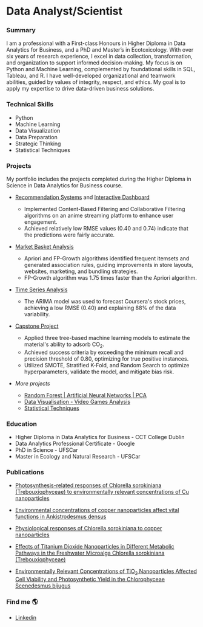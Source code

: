 # Data Analyst/Scientist 

### Summary
I am a professional with a First-class Honours in Higher Diploma in Data Analytics for Business, and a PhD and Master’s in Ecotoxicology. With over six years of research experience, I excel in data collection, transformation, and organization to support informed decision-making. My focus is on Python and Machine Learning, complemented by foundational skills in SQL, Tableau, and R. I have well-developed organizational and teamwork abilities, guided by values of integrity, respect, and ethics. My goal is to apply my expertise to drive data-driven business solutions.

### Technical Skills 
- Python
- Machine Learning
- Data Visualization
- Data Preparation
- Strategic Thinking
- Statistical Techniques

### Projects
My portfolio includes the projects completed during the Higher Diploma in Science in Data Analytics for Business course.
- <a href="https://github.com/Daniela-MB/Recommendation_systems_and_interactive_dashboard.git" target="_blank">Recommendation Systems</a>
and 
<a href="https://dashboardanimepy-qy2t3nfjq3g2hc6pnylf5g.streamlit.app/" target="_blank">Interactive Dashboard</a>

  - Implemented Content-Based Filtering and Collaborative Filtering algorithms on an anime streaming platform to enhance user engagement.
  - Achieved relatively low RMSE values (0.40 and 0.74) indicate that the predictions were fairly accurate.

- <a href="https://github.com/Daniela-MB/Market_basket_analysis.git" target="_blank">Market Basket Analysis</a>

  - Apriori and FP-Growth algorithms identified frequent itemsets and generated association rules, guiding improvements in store layouts, websites, marketing, and bundling strategies.
  - FP-Growth algorithm was 1.75 times faster than the Apriori algorithm.
    
- <a href="https://github.com/Daniela-MB/Time_series_analysis.git" target="_blank">Time Series Analysis</a>

  - The ARIMA model was used to forecast Coursera's stock prices, achieving a low RMSE (0.40) and explaining 88% of the data variability.

- <a href="https://github.com/Daniela-MB/Capstone_project.git" target="_blank">Capstone Project</a>

  - Applied three tree-based machine learning models to estimate the material's ability to adsorb CO<sub>2</sub>.
  - Achieved success criteria by exceeding the minimum recall and precision threshold of 0.80, optimizing for true positive instances.
  - Utilized SMOTE, Stratified K-Fold, and Random Search to optimize hyperparameters, validate the model, and mitigate bias risk.

- *More projects*

  - <a href="https://github.com/Daniela-MB/Random_forest_and_ANN_and_PCA.git" target="_blank">Random Forest | Artificial Neural Networks | PCA</a>
  - <a href="https://github.com/Daniela-MB/Data_visualisation_video_games_analysis.git" target="_blank">Data Visualisation - Video Games Analysis</a>
  - <a href="https://github.com/Daniela-MB/Statistical_techniques.git" target="_blank">Statistical Techniques</a>
 
  
### Education
- Higher Diploma in Data Analytics for Business - CCT College Dublin
- Data Analytics Professional Certificate - Google 
- PhD in Science - UFSCar
- Master in Ecology and Natural Research - UFSCar

### Publications
- <a href="https://www.tandfonline.com/doi/full/10.1080/00318884.2023.2214777#:~:text=The%20results%20showed%20that%20cell%20viability%20and%20chlorophyll,efficiency%20with%20which%20C.%20sorokiniana%20used%20the%20light." target="_blank">Photosynthesis-related responses of Chlorella sorokiniana (Trebouxiophyceae) to environmentally relevant concentrations of Cu nanoparticles</a>

- <a href="https://www.sciencedirect.com/science/article/abs/pii/S0166445X20304690" target="_blank">Environmental concentrations of copper nanoparticles affect vital functions in Ankistrodesmus densus</a>

- <a href="https://setac.onlinelibrary.wiley.com/doi/10.1002/etc.4332" target="_blank">Physiological responses of Chlorella sorokiniana to copper nanoparticles</a>

- <a href="https://link.springer.com/article/10.1007/s11270-018-3705-5" target="_blank">Effects of Titanium Dioxide Nanoparticles in Different Metabolic Pathways in the Freshwater Microalga Chlorella sorokiniana (Trebouxiophyceae)</a>

- <a href="https://link.springer.com/article/10.1007/s11270-016-3139-x" target="_blank">Environmentally Relevant Concentrations of TiO<sub>2</sub> Nanoparticles Affected Cell Viability and Photosynthetic Yield in the Chlorophyceae Scenedesmus bijugus</a>

### Find me 🌎
- <a href="https://www.linkedin.com/in/danielambarreto" target="_blank">Linkedin</a>

